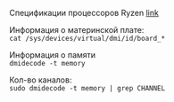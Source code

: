 Спецификации процессоров Ryzen [link](https://www.amd.com/ru/partner/processor-specifications)  

Информация о материнской плате:  
`cat /sys/devices/virtual/dmi/id/board_*`

Информация о памяти  
`dmidecode -t memory`

Кол-во каналов:  
`sudo dmidecode -t memory | grep CHANNEL`
